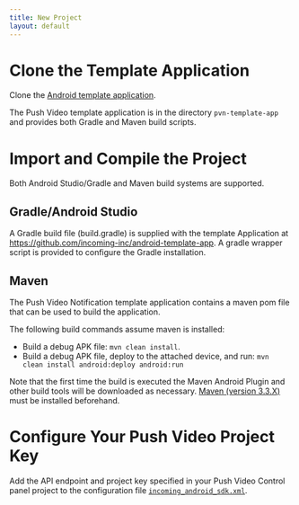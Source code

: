 ```yaml
---
title: New Project
layout: default
---
```



# Clone the Template Application

Clone the [Android template application]({{site.github.repository_url}}).

The Push Video template application is in the directory `pvn-template-app` and provides both Gradle and Maven build scripts.

# Import and Compile the Project

Both Android Studio/Gradle and Maven build systems are supported.

## Gradle/Android Studio

A Gradle build file (build.gradle) is supplied with the template Application at https://github.com/incoming-inc/android-template-app. A gradle wrapper script is provided to configure the Gradle installation.

## Maven

The Push Video Notification template application contains a maven pom file that can be used to build the application.

The following build commands assume maven is installed:
* Build a debug APK file: `mvn clean install`.
* Build a debug APK file, deploy to the attached device, and run: `mvn clean install android:deploy android:run` 

Note that the first time the build is executed the Maven Android Plugin and other build tools will be downloaded as necessary. [Maven (version 3.3.X)](http://maven.apache.org/download.cgi) must be installed beforehand.

# Configure Your Push Video Project Key

Add the API endpoint and project key specified in your Push Video Control panel project to the configuration file [`incoming_android_sdk.xml`]({{site.github.repository_url}}/tree/master/pvn-template-app/res/values/incoming_android_sdk.xml).
